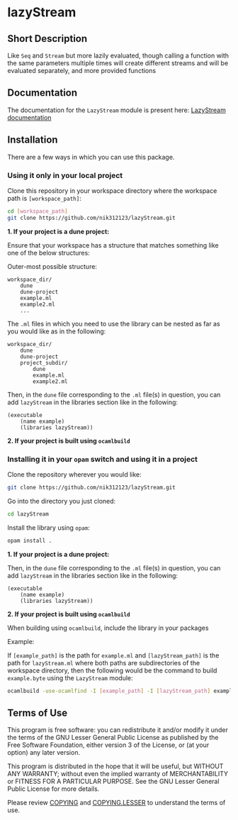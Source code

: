 # lazyStream

## Short Description

Like `Seq` and `Stream` but more lazily evaluated, though calling a function with the same parameters multiple times will create different streams and will be evaluated separately, and more provided functions

## Documentation

The documentation for the `LazyStream` module is present here: [LazyStream documentation](https://nik312123.github.io/ocamlLibDocs/lazyStream/LazyStream/)

## Installation

There are a few ways in which you can use this package.

### Using it only in your local project

Clone this repository in your workspace directory where the workspace path is `[workspace_path]`:

```bash
cd [workspace_path]
git clone https://github.com/nik312123/lazyStream.git
```

**1\. If your project is a dune project:**

Ensure that your workspace has a structure that matches something like one of the below structures:

Outer-most possible structure:

```
workspace_dir/
    dune
    dune-project
    example.ml
    example2.ml
    ...
```

The `.ml` files in which you need to use the library can be nested as far as you would like as in the following:

```
workspace_dir/
    dune
    dune-project
    project_subdir/
        dune
        example.ml
        example2.ml
```

Then, in the `dune` file corresponding to the `.ml` file(s) in question, you can add `lazyStream` in the libraries section like in the following:

```
(executable
    (name example)
    (libraries lazyStream))
```

**2\. If your project is built using `ocamlbuild`**

### Installing it in your `opam` switch and using it in a project

Clone the repository wherever you would like:

```bash
git clone https://github.com/nik312123/lazyStream.git
```

Go into the directory you just cloned:

```bash
cd lazyStream
```

Install the library using `opam`:

```bash
opam install .
```

**1\. If your project is a dune project:**

Then, in the `dune` file corresponding to the `.ml` file(s) in question, you can add `lazyStream` in the libraries section like in the following:

```
(executable
    (name example)
    (libraries lazyStream))
```

**2\. If your project is built using `ocamlbuild`**

When building using `ocamlbuild`, include the library in your packages

Example:

If `[example_path]` is the path for `example.ml` and `[lazyStream_path]` is the path for `lazyStream.ml` where both paths are subdirectories of the workspace directory, then the following would be the command to build `example.byte` using the `LazyStream` module:

```bash
ocamlbuild -use-ocamlfind -I [example_path] -I [lazyStream_path] example.byte
```

## Terms of Use

This program is free software: you can redistribute it and/or modify
it under the terms of the GNU Lesser General Public License as published by
the Free Software Foundation, either version 3 of the License, or
(at your option) any later version.

This program is distributed in the hope that it will be useful,
but WITHOUT ANY WARRANTY; without even the implied warranty of
MERCHANTABILITY or FITNESS FOR A PARTICULAR PURPOSE.  See the
GNU Lesser General Public License for more details.

Please review [COPYING](COPYING) and [COPYING.LESSER](COPYING.LESSER) to understand the terms of use.
